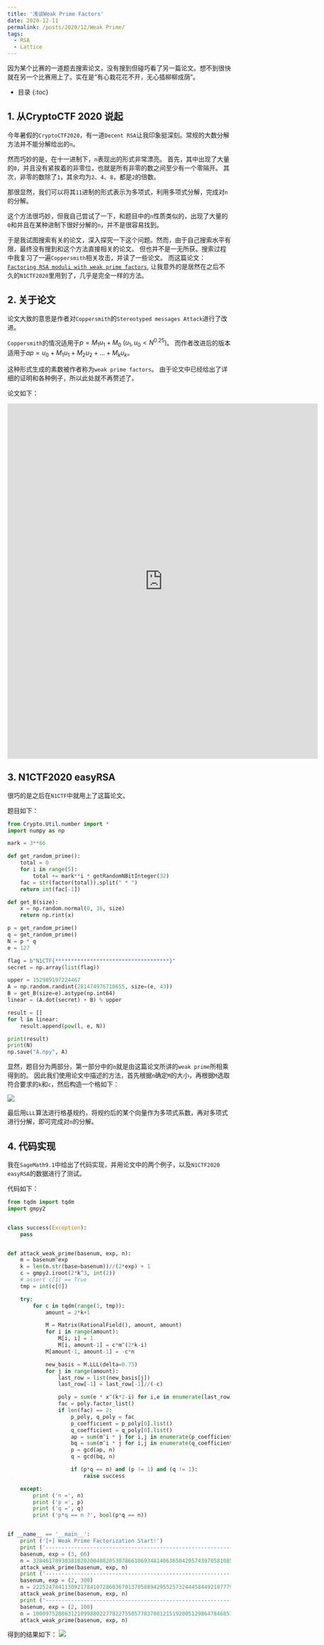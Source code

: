 ```yaml
---
title: '浅谈Weak Prime Factors'
date: 2020-12-11
permalink: /posts/2020/12/Weak Prime/
tags:
  - RSA
  - Lattice
---
```


因为某个比赛的一道题去搜索论文，没有搜到但碰巧看了另一篇论文。想不到很快就在另一个比赛用上了。实在是“有心栽花花不开，无心插柳柳成荫”。

*  目录
{:toc}


## 1. 从CryptoCTF 2020 说起
今年暑假的`CryptoCTF2020`，有一道`Decent RSA`让我印象挺深刻。常规的大数分解方法并不能分解给出的`n`。

然而巧妙的是，在十一进制下，`n`表现出的形式非常漂亮。
首先，其中出现了大量的`0`，并且没有紧挨着的非零位，也就是所有非零的数之间至少有一个零隔开。
其次，非零的数除了`1`，其余均为`2`、`4`、`8`，都是`2`的倍数。

那很显然，我们可以将其`11`进制的形式表示为多项式，利用多项式分解，完成对`n`的分解。

这个方法很巧妙，但我自己尝试了一下，和题目中的`n`性质类似的，出现了大量的`0`和并且在某种进制下很好分解的`n`，并不是很容易找到。

于是我试图搜索有关的论文，深入探究一下这个问题。然而，由于自己搜索水平有限，最终没有搜到和这个方法直接相关的论文。
但也并不是一无所获。搜索过程中我复习了一遍`Coppersmith`相关攻击，并读了一些论文。
而这篇论文：[`Factoring RSA moduli with weak prime factors`](https://eprint.iacr.org/2015/398.pdf), 让我意外的是居然在之后不久的`N1CTF2020`里用到了，几乎是完全一样的方法。

## 2. 关于论文
论文大致的意思是作者对`Coppersmith`的`Stereotyped messages Attack`进行了改进。

`Coppersmith`的情况适用于$p = M_1u_1+M_0$ $(u_1, u_0 < N ^{0.25})$。
而作者改进后的版本适用于$ap = u_0 + M_1u_1 + M_2u_2 + ... + M_ku_k$。

这种形式生成的素数被作者称为`weak prime factors`。
由于论文中已经给出了详细的证明和各种例子，所以此处就不再赘述了。

论文如下：
<iframe src="https://blog.arpe1s.xyz/files/Factoring RSA moduli with weak prime factors.pdf" style="width:700px; height:800px;" frameborder="0"></iframe>




## 3. N1CTF2020 easyRSA
很巧的是之后在`N1CTF`中就用上了这篇论文。

题目如下：
```python
from Crypto.Util.number import *
import numpy as np

mark = 3**66

def get_random_prime():
    total = 0
    for i in range(5):
        total += mark**i * getRandomNBitInteger(32)
    fac = str(factor(total)).split(" * ")
    return int(fac[-1])

def get_B(size):
    x = np.random.normal(0, 16, size)
    return np.rint(x)

p = get_random_prime()
q = get_random_prime()
N = p * q
e = 127

flag = b"N1CTF{************************************}"
secret = np.array(list(flag))

upper = 152989197224467
A = np.random.randint(281474976710655, size=(e, 43))
B = get_B(size=e).astype(np.int64)
linear = (A.dot(secret) + B) % upper

result = []
for l in linear:
    result.append(pow(l, e, N))

print(result)
print(N)
np.save("A.npy", A)

```

显然，题目分为两部分，第一部分中的`n`就是由这篇论文所讲的`weak prime`所相乘得到的。
因此我们使用论文中描述的方法，首先根据`n`确定`M`的大小，再根据`M`选取符合要求的`k`和`c`，然后构造一个格如下：

![](https://codimd.s3.shivering-isles.com/demo/uploads/upload_af03ea77e978f4bf19d4880d2fd41659.png)

最后用`LLL`算法进行格基规约，将规约后的某个向量作为多项式系数，再对多项式进行分解，即可完成对`n`的分解。


## 4. 代码实现
我在`SageMath9.1`中给出了代码实现，并用论文中的两个例子，以及`N1CTF2020 easyRSA`的数据进行了测试。

代码如下：
```python
from tqdm import tqdm
import gmpy2


class success(Exception):
    pass


def attack_weak_prime(basenum, exp, n):
    m = basenum^exp
    k = len(n.str(base=basenum))//(2*exp) + 1
    c = gmpy2.iroot(2*k^3, int(2))
    # assert c[1] == True
    tmp = int(c[0])

    try:
        for c in tqdm(range(1, tmp)):
            amount = 2*k+1

            M = Matrix(RationalField(), amount, amount)
            for i in range(amount):
                M[i, i] = 1
                M[i, amount-1] = c*m^(2*k-i)
            M[amount-1, amount-1] = -c*n

            new_basis = M.LLL(delta=0.75)
            for j in range(amount):
                last_row = list(new_basis[j])
                last_row[-1] = last_row[-1]//(-c)

                poly = sum(e * x^(k*2-i) for i,e in enumerate(last_row))
                fac = poly.factor_list()
                if len(fac) == 2:
                    p_poly, q_poly = fac
                    p_coefficient = p_poly[0].list()
                    q_coefficient = q_poly[0].list()
                    ap = sum(m^i * j for i,j in enumerate(p_coefficient))
                    bq = sum(m^i * j for i,j in enumerate(q_coefficient))
                    p = gcd(ap, n)
                    q = gcd(bq, n)

                    if (p*q == n) and (p != 1) and (q != 1):
                        raise success

    except:
        print ('n =', n)
        print ('p =', p)
        print ('q =', q)
        print ('p*q == n ?', bool(p*q == n))


if __name__ == '__main__':
    print ('[+] Weak Prime Factorization Start!')
    print ('-------------------------------------------------------------------------------------------------------------------------------')
    basenum, exp = (3, 66)
    n = 32846178930381020200488205307866106934814063650420574397058108582359767867168248452804404660617617281772163916944703994111784849810233870504925762086155249810089376194662501332106637997915467797720063431587510189901
    attack_weak_prime(basenum, exp, n)
    print ('-------------------------------------------------------------------------------------------------------------------------------')
    basenum, exp = (2, 300)
    n = 2225247841130921784107286036701370588942955257324445844921877791958982583022374460167661056809469768595526508244174896515945933598642030611401384177196278679610792649992710545439547737674344167389994475132339971873048849649589042797025394919188452806473589845335273211757008624589940594696926424952951236975084566789
    attack_weak_prime(basenum, exp, n)
    print ('-------------------------------------------------------------------------------------------------------------------------------')
    basenum, exp = (2, 100)
    n = 10009752886312109988022778227550577837081215192005129864784685185744046801879577421186031638557426812962407688357511963709141
    attack_weak_prime(basenum, exp, n)
```
得到的结果如下：
![](https://codimd.s3.shivering-isles.com/demo/uploads/upload_1a67ce9f828b7c03d7329f7c6ca33b95.png)
